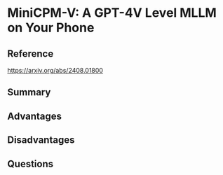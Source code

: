 # MiniCPM-V: A GPT-4V Level MLLM on Your Phone
## Reference

https://arxiv.org/abs/2408.01800

## Summary

## Advantages

## Disadvantages

## Questions
